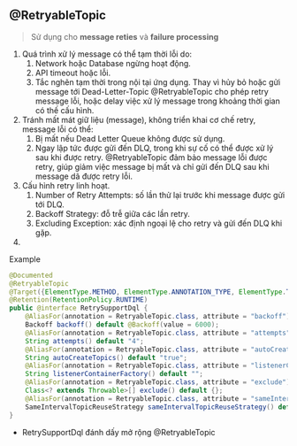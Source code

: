 ## @RetryableTopic

> Sử dụng cho **message reties** và **failure processing**

1. Quá trình xử lý message có thể tạm thời lỗi do:
	1. Network hoặc Database ngừng hoạt động.
	2. API timeout hoặc lỗi.
	3. Tắc nghẽn tạm thời trong nội tại ứng dụng. 
	Thay vì hủy bỏ hoặc gửi message tới Dead-Letter-Topic @RetryableTopic cho phép retry message lỗi, hoặc delay việc xử lý message trong khoảng thời gian có thế cấu hình.
2. Tránh mất mát giữ liệu (message), không triển khai cơ chế retry, message lỗi có thể:
	1. Bị mất nếu Dead Letter Queue không được sử dụng.
	2. Ngay lập tức được gửi đến DLQ, trong khi sự cố có thể được xử lý sau khi được retry.
	@RetryableTopic đảm bảo message lỗi được retry, giúp giảm việc message bị mất và chỉ gửi đến DLQ sau khi message dã được retry lỗi.
3. Cấu hình retry linh hoạt.
	1. Number of Retry Attempts: số lần thử lại trước khi message được gửi tới DLQ.
	2. Backoff Strategy: đỗ trễ giữa các lần retry.
	3. Excluding Exception: xác định ngoại lệ cho retry và gửi đến DLQ khi gặp.
4. 

Example
```java
@Documented  
@RetryableTopic  
@Target({ElementType.METHOD, ElementType.ANNOTATION_TYPE, ElementType.TYPE})  
@Retention(RetentionPolicy.RUNTIME)  
public @interface RetrySupportDql {  
    @AliasFor(annotation = RetryableTopic.class, attribute = "backoff")  
    Backoff backoff() default @Backoff(value = 6000);  
    @AliasFor(annotation = RetryableTopic.class, attribute = "attempts")  
    String attempts() default "4";  
    @AliasFor(annotation = RetryableTopic.class, attribute = "autoCreateTopics")  
    String autoCreateTopics() default "true";  
    @AliasFor(annotation = RetryableTopic.class, attribute = "listenerContainerFactory")  
    String listenerContainerFactory() default "";  
    @AliasFor(annotation = RetryableTopic.class, attribute = "exclude")  
    Class<? extends Throwable>[] exclude() default {};  
    @AliasFor(annotation = RetryableTopic.class, attribute = "sameIntervalTopicReuseStrategy")  
    SameIntervalTopicReuseStrategy sameIntervalTopicReuseStrategy() default SameIntervalTopicReuseStrategy.SINGLE_TOPIC;  
}
```
- RetrySupportDql đánh dấy mở rộng @RetryableTopic
